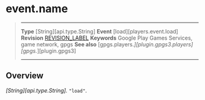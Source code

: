 # event.name

> --------------------- ------------------------------------------------------------------------------------------
> __Type__              [String][api.type.String]
> __Event__             [load][players.event.load]
> __Revision__          [REVISION_LABEL](REVISION_URL)
> __Keywords__          Google Play Games Services, game network, gpgs
> __See also__          [gpgs.players.*][plugin.gpgs3.players]
>                       [gpgs.*][plugin.gpgs3]
> --------------------- ------------------------------------------------------------------------------------------

## Overview

_[String][api.type.String]._ `"load"`.